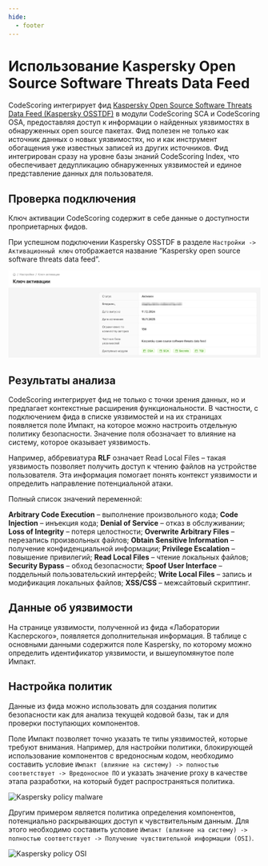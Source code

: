 ```yaml
---
hide:
  - footer
---
```


# Использование Kaspersky Open Source Software Threats Data Feed

CodeScoring интегрирует фид [Kaspersky Open Source Software Threats Data Feed (Kaspersky OSSTDF)](https://www.kaspersky.ru/open-source-feed) в модули CodeScoring SCA и CodeScoring OSA, предоставляя доступ к информации о найденных уязвимостях в обнаруженных open source пакетах. Фид полезен не только как источник данных о новых уязвимостях, но и как инструмент обогащения уже известных записей из других источников. Фид интегрирован сразу на уровне базы знаний CodeScoring Index, что обеспечивает дедупликацию обнаруженных уязвимостей и единое представление данных для пользователя.

## Проверка подключения

Ключ активации CodeScoring содержит в себе данные о доступности проприетарных фидов.

При успешном подключении Kaspersky OSSTDF в разделе `Настройки -> Активационный ключ` отображается название “Kaspersky open source software threats data feed”.

![Kaspersky activation](/assets/img/kaspersky-activation.png)

## Результаты анализа

CodeScoring интегрирует фид не только с точки зрения данных, но и предлагает контекстные расширения функциональности. В частности, с подключением фида в списке уязвимостей и на их страницах появляется поле Импакт, на которое можно настроить отдельную политику безопасности. Значение поля обозначает то влияние на систему, которое оказывает уязвимость.

Например, аббревиатура **RLF** означает Read Local Files – такая уязвимость позволяет получить доступ к чтению файлов на устройстве пользователя. Эта информация помогает понять контекст уязвимости и определить направление потенциальной атаки.

Полный список значений переменной:

**Arbitrary Code Execution** – выполнение произвольного кода;
**Code Injection** – инъекция кода;
**Denial of Service** – отказ в обслуживании;
**Loss of Integrity** – потеря целостности;
**Overwrite Arbitrary Files** – перезапись произвольных файлов;
**Obtain Sensitive Information** – получение конфиденциальной информации;
**Privilege Escalation** – повышение привилегий;
**Read Local Files** – чтение локальных файлов;
**Security Bypass** – обход безопасности;
**Spoof User Interface** – поддельный пользовательский интерфейс;
**Write Local Files** – запись и модификация локальных файлов;
**XSS/CSS** – межсайтовый скриптинг.

## Данные об уязвимости

На странице уязвимости, полученной из фида «Лаборатории Касперского», появляется дополнительная информация. В таблице с основными данными содержится поле Kaspersky, по которому можно определить идентификатор уязвимости, и вышеупомянутое поле Импакт.

## Настройка политик

Данные из фида можно использовать для создания политик безопасности как для анализа текущей кодовой базы, так и для проверки поступающих компонентов.

Поле Импакт позволяет точно указать те типы уязвимостей, которые требуют внимания. Например, для настройки политики, блокирующей использование компонентов с вредоносным кодом, необходимо составить условие `Импакт (влияние на систему) -> полностью соответствует -> Вредоносное ПО` и указать значение proxy в качестве этапа разработки, на который будет распространяться политика. 

![Kaspersky policy malware](/assets/img/kaspersky-policy-malware.png)

Другим примером является политика определения компонентов, потенциально раскрывающих доступ к чувствительным данным. Для этого необходимо составить условие `Импакт (влияние на систему) -> полностью соответствует -> Получение чувствительной информации (OSI)`.

![Kaspersky policy OSI](/assets/img/kaspersky-policy-osi.png)
